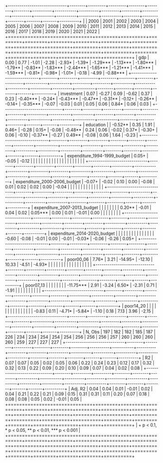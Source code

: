 
+------------------------------+--------+---------+---------+--------+--------+--------+----------+-----------+----------+---------+---------+----------+----------+----------+----------+----------+----------+--------+--------+--------+-------+-------+----------+
|                              | 2000   | 2001    | 2002    | 2003   | 2004   | 2005   | 2006     | 2007      | 2008     | 2009    | 2010    | 2011     | 2012     | 2013     | 2014     | 2015     | 2016     | 2017   | 2018   | 2019   | 2020  | 2021  | 2022     |
+==============================+========+=========+=========+========+========+========+==========+===========+==========+=========+=========+==========+==========+==========+==========+==========+==========+========+========+========+=======+=======+==========+
| gdp                          | 0.00   | 0.77    | -1.01   | -2.28  | -2.93* | -1.39* | -1.29*** | -1.13***  | -1.80*** | -1.79** | -0.83** | -1.83*** | -2.44*** | -1.65*** | -1.21*** | -1.41*** | -1.59*** | -0.81* | -0.98* | -1.01* | -0.18 | -4.99 | -0.88*** |
+------------------------------+--------+---------+---------+--------+--------+--------+----------+-----------+----------+---------+---------+----------+----------+----------+----------+----------+----------+--------+--------+--------+-------+-------+----------+
| investment                   | 0.07   | -0.27   | 0.09    | -0.62  | 0.37   | 0.23   | -0.40*** | -0.24*    | -0.43*** | -0.47** | -0.31** | -0.12+   | -0.26**  | -0.14+   | -0.35*** | -0.07    | -0.03    | 0.01   | 0.05   | 0.06   | 0.84* | 0.06  | 0.03     |
+------------------------------+--------+---------+---------+--------+--------+--------+----------+-----------+----------+---------+---------+----------+----------+----------+----------+----------+----------+--------+--------+--------+-------+-------+----------+
| education                    |        | -0.52** | 0.35    | 1.91   | 0.46+  | -0.28  | 0.15+    | -0.08     | -0.48**  | 0.24    | 0.06    | -0.02    | 0.37*    | -0.30+   | 0.06     | -0.10    | -0.37**  | -0.27  | 0.49** | -0.08  | 0.06  | 1.64  | -0.23    |
+------------------------------+--------+---------+---------+--------+--------+--------+----------+-----------+----------+---------+---------+----------+----------+----------+----------+----------+----------+--------+--------+--------+-------+-------+----------+
| expenditure_1994-1999_budget | 0.05+  | -0.05   | -0.12   |        |        |        |          |           |          |         |         |          |          |          |          |          |          |        |        |        |       |       |          |
+------------------------------+--------+---------+---------+--------+--------+--------+----------+-----------+----------+---------+---------+----------+----------+----------+----------+----------+----------+--------+--------+--------+-------+-------+----------+
| expenditure_2000-2006_budget | -0.07+ | -0.02   | 0.10    | 0.00   | -0.08  | 0.01   | 0.02     | 0.02      | 0.00     | -0.04   |         |          |          |          |          |          |          |        |        |        |       |       |          |
+------------------------------+--------+---------+---------+--------+--------+--------+----------+-----------+----------+---------+---------+----------+----------+----------+----------+----------+----------+--------+--------+--------+-------+-------+----------+
| expenditure_2007-2013_budget |        |         |         |        |        |        |          | 0.20**    | -0.01    | 0.04    | 0.02    | 0.05***  | 0.00     | 0.01     | -0.01    | 0.00     |          |        |        |        |       |       |          |
+------------------------------+--------+---------+---------+--------+--------+--------+----------+-----------+----------+---------+---------+----------+----------+----------+----------+----------+----------+--------+--------+--------+-------+-------+----------+
| expenditure_2014-2020_budget |        |         |         |        |        |        |          |           |          |         |         |          |          |          | -0.60    | -0.08    | -0.01    | 0.00   | -0.01  | -0.03* | -0.06 | -0.26 | 0.05+    |
+------------------------------+--------+---------+---------+--------+--------+--------+----------+-----------+----------+---------+---------+----------+----------+----------+----------+----------+----------+--------+--------+--------+-------+-------+----------+
| poor00_06                    | 7.76*  | 3.21    | -14.95+ | -12.10 | 10.33  | -4.51  | -4.93*   |           |          |         |         |          |          |          |          |          |          |        |        |        |       |       |          |
+------------------------------+--------+---------+---------+--------+--------+--------+----------+-----------+----------+---------+---------+----------+----------+----------+----------+----------+----------+--------+--------+--------+-------+-------+----------+
| poor07_13                    |        |         |         |        |        |        |          | -11.75*** | 2.91     | -3.24   | 6.50*   | -2.31    | 0.71     | -1.91    |          |          |          |        |        |        |       |       |          |
+------------------------------+--------+---------+---------+--------+--------+--------+----------+-----------+----------+---------+---------+----------+----------+----------+----------+----------+----------+--------+--------+--------+-------+-------+----------+
| poor14_20                    |        |         |         |        |        |        |          |           |          |         |         |          |          |          | -0.83    | 0.11     | -4.71*   | -5.84* | -1.10  | 0.18   | 7.13  | 3.96  | -2.15    |
+------------------------------+--------+---------+---------+--------+--------+--------+----------+-----------+----------+---------+---------+----------+----------+----------+----------+----------+----------+--------+--------+--------+-------+-------+----------+
| N, Obs                       | 197    | 182     | 182     | 185    | 187    | 226    | 234      | 234       | 254      | 254     | 254     | 256      | 256      | 256      | 257      | 260      | 260      | 260    | 260    | 259    | 227   | 227   | 227      |
+------------------------------+--------+---------+---------+--------+--------+--------+----------+-----------+----------+---------+---------+----------+----------+----------+----------+----------+----------+--------+--------+--------+-------+-------+----------+
| R2                           | 0.07   | 0.07    | 0.05    | 0.02   | 0.05   | 0.06   | 0.22     | 0.24      | 0.23     | 0.12    | 0.17    | 0.32     | 0.32     | 0.13     | 0.22     | 0.09     | 0.20     | 0.10   | 0.09   | 0.07   | 0.04  | 0.02  | 0.08     |
+------------------------------+--------+---------+---------+--------+--------+--------+----------+-----------+----------+---------+---------+----------+----------+----------+----------+----------+----------+--------+--------+--------+-------+-------+----------+
| Adj. R2                      | 0.04   | 0.04    | 0.01    | -0.01  | 0.02   | 0.04   | 0.21     | 0.22      | 0.21     | 0.09    | 0.15    | 0.31     | 0.31     | 0.11     | 0.20     | 0.07     | 0.18     | 0.08   | 0.08   | 0.05   | 0.02  | -0.01 | 0.05     |
+==============================+========+=========+=========+========+========+========+==========+===========+==========+=========+=========+==========+==========+==========+==========+==========+==========+========+========+========+=======+=======+==========+
| + p < 0.1, * p < 0.05, ** p < 0.01, *** p < 0.001                                                                                                                                                                                                                  |
+==============================+========+=========+=========+========+========+========+==========+===========+==========+=========+=========+==========+==========+==========+==========+==========+==========+========+========+========+=======+=======+==========+
